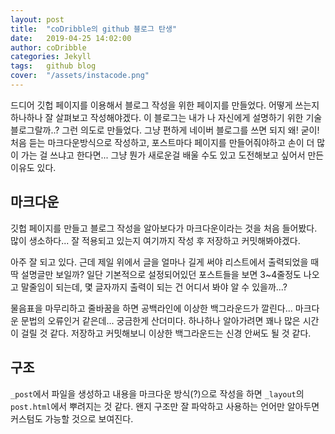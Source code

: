 ```yaml
---
layout:	post
title:	"coDribble의 github 블로그 탄생"
date:	2019-04-25 14:02:00
author:	coDribble
categories:	Jekyll
tags:	github blog
cover:	"/assets/instacode.png"
---
```


드디어 깃헙 페이지를 이용해서 블로그 작성을 위한 페이지를 만들었다. 어떻게 쓰는지 하나하나 잘 살펴보고 작성해야겠다. 이 블로그는 내가 나 자신에게 설명하기 위한 기술블로그랄까..? 그런 의도로 만들었다. 그냥 편하게 네이버 블로그를 쓰면 되지 왜! 굳이! 처음 듣는 마크다운방식으로 작성하고, 포스트마다 페이지를 만들어줘야하고 손이 더 많이 가는 걸 쓰냐고 한다면... 그냥 뭔가 새로운걸 배울 수도 있고 도전해보고 싶어서 만든 이유도 있다.

## 마크다운

깃헙 페이지를 만들고 블로그 작성을 알아보다가 마크다운이라는 것을 처음 들어봤다. 많이 생소하다... 잘 적용되고 있는지 여기까지 작성 후 저장하고 커밋해봐야겠다.

아주 잘 되고 있다. 근데 제일 위에서 글을 얼마나 길게 써야 리스트에서 출력되었을 때 딱 설명글만 보일까? 일단 기본적으로 설정되어있던 포스트들을 보면 3~4줄정도 나오고 말줄임이 되는데, 몇 글자까지 출력이 되는 건 어디서 봐야 알 수 있을까...?

물음표을 마무리하고 줄바꿈을 하면 공백라인에 이상한 백그라운드가 깔린다... 마크다운 문법의 오류인거 같은데... 궁금한게 산더미다. 하나하나 알아가려면 꽤나 많은 시간이 걸릴 것 같다. 저장하고 커밋해보니 이상한 백그라운드는 신경 안써도 될 것 같다.

## 구조

`_post`에서 파일을 생성하고 내용을 마크다운 방식(?)으로 작성을 하면 `_layout`의 `post.html`에서 뿌려지는 것 같다. 왠지 구조만 잘 파악하고 사용하는 언어만 알아두면 커스텀도 가능할 것으로 보여진다.